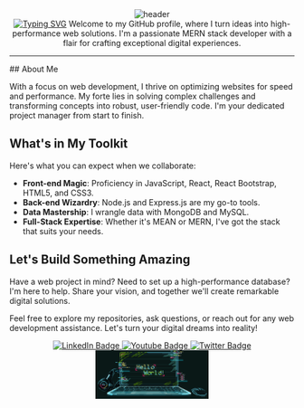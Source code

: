 <div align="center">
<img src="header.gif" alt="header" height="150" width="900" />
<div>
<a href="https://git.io/typing-svg"><img src="https://readme-typing-svg.demolab.com?font=Playpen+Sans&weight=500&size=30&pause=1000&color=3B7B9C&repeat=false&random=false&width=480&height=44&lines=Hey+there%F0%9F%91%8B%2C+I'm+Hamza+Guetoui!" alt="Typing SVG" /></a>
Welcome to my GitHub profile, where I turn ideas into high-performance web solutions. I'm a passionate MERN stack developer with a flair for crafting exceptional digital experiences.
  
</div>

<hr/>
<div align="left">
## About Me

With a focus on web development, I thrive on optimizing websites for speed and performance. My forte lies in solving complex challenges and transforming concepts into robust, user-friendly code. I'm your dedicated project manager from start to finish.

## What's in My Toolkit

Here's what you can expect when we collaborate:

- **Front-end Magic**: Proficiency in JavaScript, React, React Bootstrap, HTML5, and CSS3.
- **Back-end Wizardry**: Node.js and Express.js are my go-to tools.
- **Data Mastership**: I wrangle data with MongoDB and MySQL.
- **Full-Stack Expertise**: Whether it's MEAN or MERN, I've got the stack that suits your needs.

## Let's Build Something Amazing

Have a web project in mind? Need to set up a high-performance database? I'm here to help. Share your vision, and together we'll create remarkable digital solutions.

Feel free to explore my repositories, ask questions, or reach out for any web development assistance. Let's turn your digital dreams into reality!
 </div>
<div id="badges" >
  <a href="https://www.linkedin.com/in/hamza-guetioui/" target="blank">
    <img src="https://img.shields.io/badge/LinkedIn-blue?style=for-the-badge&logo=linkedin&logoColor=white" alt="LinkedIn Badge"/>
  </a>
  <a href="your-youtube-URL" target="blank">
    <img src="https://img.shields.io/badge/YouTube-red?style=for-the-badge&logo=youtube&logoColor=white" alt="Youtube Badge"/>
  </a>
  <a href="https://twitter.com/GuetiouiHamza" target="blank">
    <img src="https://img.shields.io/badge/Twitter-blue?style=for-the-badge&logo=twitter&logoColor=white" alt="Twitter Badge"/>
  </a>
</div >
  <img src="ezgif.com-crop (1).gif" alt="Hello World !" width="200"/>
</div>
</div>
